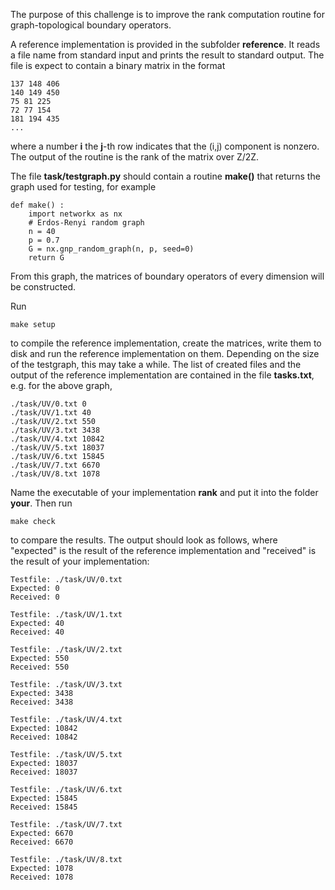 The purpose of this challenge is to improve the rank computation routine for graph-topological boundary operators.

A reference implementation is provided in the subfolder **reference**. It reads a file name from standard input and prints the result to standard output. The file is expect to contain a binary matrix in the format

	137 148 406
	140 149 450
	75 81 225
	72 77 154
	181 194 435
	...

where a number **i** the **j**-th row indicates that the (i,j) component is nonzero. The output of the routine is the rank of the matrix over Z/2Z.

The file **task/testgraph.py** should contain a routine **make()** that returns the graph used for testing, for example

	def make() : 
		import networkx as nx
		# Erdos-Renyi random graph
		n = 40
		p = 0.7
		G = nx.gnp_random_graph(n, p, seed=0)
		return G

From this graph, the matrices of boundary operators of every dimension will be constructed.

Run

	make setup

to compile the reference implementation, create the matrices, write them to disk and run the reference implementation on them. Depending on the size of the testgraph, this may take a while. The list of created files and the output of the reference implementation are contained in the file **tasks.txt**, e.g. for the above graph, 

	./task/UV/0.txt 0
	./task/UV/1.txt 40
	./task/UV/2.txt 550
	./task/UV/3.txt 3438
	./task/UV/4.txt 10842
	./task/UV/5.txt 18037
	./task/UV/6.txt 15845
	./task/UV/7.txt 6670
	./task/UV/8.txt 1078

Name the executable of your implementation **rank** and put it into the folder **your**. Then run

	make check

to compare the results. The output should look as follows, where "expected" is the result of the reference implementation and "received" is the result of your implementation:

	Testfile: ./task/UV/0.txt
	Expected: 0
	Received: 0

	Testfile: ./task/UV/1.txt
	Expected: 40
	Received: 40

	Testfile: ./task/UV/2.txt
	Expected: 550
	Received: 550

	Testfile: ./task/UV/3.txt
	Expected: 3438
	Received: 3438

	Testfile: ./task/UV/4.txt
	Expected: 10842
	Received: 10842

	Testfile: ./task/UV/5.txt
	Expected: 18037
	Received: 18037

	Testfile: ./task/UV/6.txt
	Expected: 15845
	Received: 15845

	Testfile: ./task/UV/7.txt
	Expected: 6670
	Received: 6670

	Testfile: ./task/UV/8.txt
	Expected: 1078
	Received: 1078

